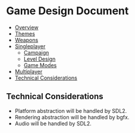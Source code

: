 # Game Design Document

* [Overview](#overview)
* [Themes](#themes)
* [Weapons](#weapons)
* [Singleplayer](#singleplayer)
    * [Campaign](#campaign)
    * [Level Design](#level-design)
    * [Game Modes](#game-modes)
* [Multiplayer](#multiplayer)
* [Technical Considerations](#technical-considerations)



## Technical Considerations

* Platform abstraction will be handled by SDL2.
* Rendering abstraction will be handled by bgfx.
* Audio will be handled by SDL2.